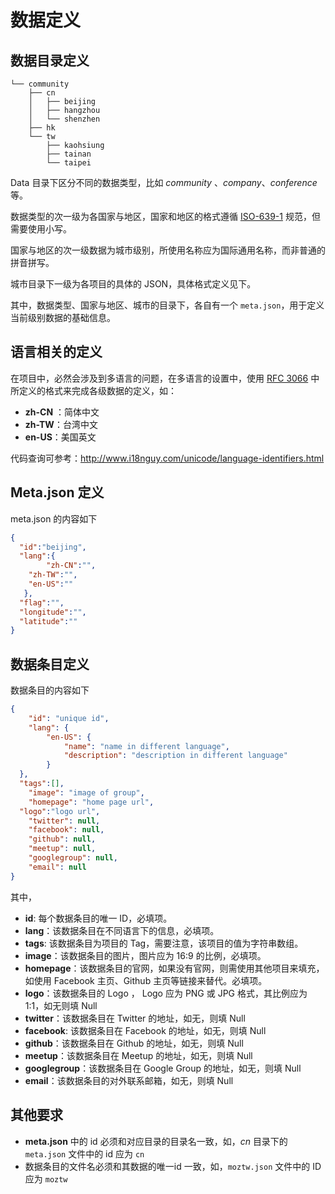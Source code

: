 # 数据定义

## 数据目录定义

```
└── community
    ├── cn
    │   ├── beijing
    │   ├── hangzhou
    │   └── shenzhen
    ├── hk
    └── tw
        ├── kaohsiung
        ├── tainan
        └── taipei
```

Data 目录下区分不同的数据类型，比如 *community* 、*company*、*conference* 等。

数据类型的次一级为各国家与地区，国家和地区的格式遵循 [ISO-639-1](https://en.wikipedia.org/wiki/List_of_ISO_639-1_codes) 规范，但需要使用小写。

国家与地区的次一级数据为城市级别，所使用名称应为国际通用名称，而非普通的拼音拼写。

城市目录下一级为各项目的具体的 JSON，具体格式定义见下。

其中，数据类型、国家与地区、城市的目录下，各自有一个 `meta.json`，用于定义当前级别数据的基础信息。

## 语言相关的定义

在项目中，必然会涉及到多语言的问题，在多语言的设置中，使用 [RFC 3066](https://www.ietf.org/rfc/rfc3066.txt) 中所定义的格式来完成各级数据的定义，如：

- **zh-CN** ：简体中文
- **zh-TW**：台湾中文
- **en-US**：美国英文

代码查询可参考：http://www.i18nguy.com/unicode/language-identifiers.html

## Meta.json 定义

meta.json 的内容如下

```json
{
  "id":"beijing",
  "lang":{
		"zh-CN":"",
    "zh-TW":"",
    "en-US":""
   },
  "flag":"",
  "longitude":"",
  "latitude":""
}
```



## 数据条目定义

数据条目的内容如下

```json
{
	"id": "unique id",
	"lang": {
		"en-US": {
			"name": "name in different language",
			"description": "description in different language"
		}
  },
  "tags":[],
	"image": "image of group",
	"homepage": "home page url",
  "logo":"logo url",
	"twitter": null,
	"facebook": null,
	"github": null,
	"meetup": null,
	"googlegroup": null,
	"email": null
}
```

其中，

- **id**: 每个数据条目的唯一 ID，必填项。
- **lang**：该数据条目在不同语言下的信息，必填项。
- **tags**: 该数据条目为项目的 Tag，需要注意，该项目的值为字符串数组。
- **image**：该数据条目的图片，图片应为 16:9 的比例，必填项。
- **homepage**：该数据条目的官网，如果没有官网，则需使用其他项目来填充，如使用 Facebook 主页、Github 主页等链接来替代。必填项。
- **logo**：该数据条目的 Logo ， Logo 应为 PNG 或 JPG 格式，其比例应为 1:1，如无则填 Null
- **twitter**：该数据条目在 Twitter 的地址，如无，则填 Null
- **facebook**: 该数据条目在 Facebook 的地址，如无，则填 Null
- **github**：该数据条目在 Github 的地址，如无，则填 Null
- **meetup**：该数据条目在 Meetup 的地址，如无，则填 Null
- **googlegroup**：该数据条目在 Google Group 的地址，如无，则填 Null
- **email**：该数据条目的对外联系邮箱，如无，则填 Null

## 其他要求

- **meta.json** 中的 id 必须和对应目录的目录名一致，如，*cn* 目录下的 `meta.json` 文件中的 id 应为 `cn`
- 数据条目的文件名必须和其数据的唯一id 一致，如，`moztw.json` 文件中的 ID 应为  `moztw`
